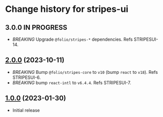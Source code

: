 # Change history for stripes-ui

## 3.0.0 IN PROGRESS

* *BREAKING* Upgrade `@folio/stripes-*` dependencies. Refs STRIPESUI-14.

## [2.0.0](https://github.com/folio-org/stripes-ui/tree/v2.0.0) (2023-10-11)

* *BREAKING* Bump `@folio/stripes-core` to `v10` (bump `react` to `v18`). Refs STRIPESUI-6.
* *BREAKING* bump `react-intl` to `v6.4.4`. Refs STRIPESUI-7.

## [1.0.0](https://github.com/folio-org/stripes-ui/tree/v1.0.0) (2023-01-30)

* Initial release
